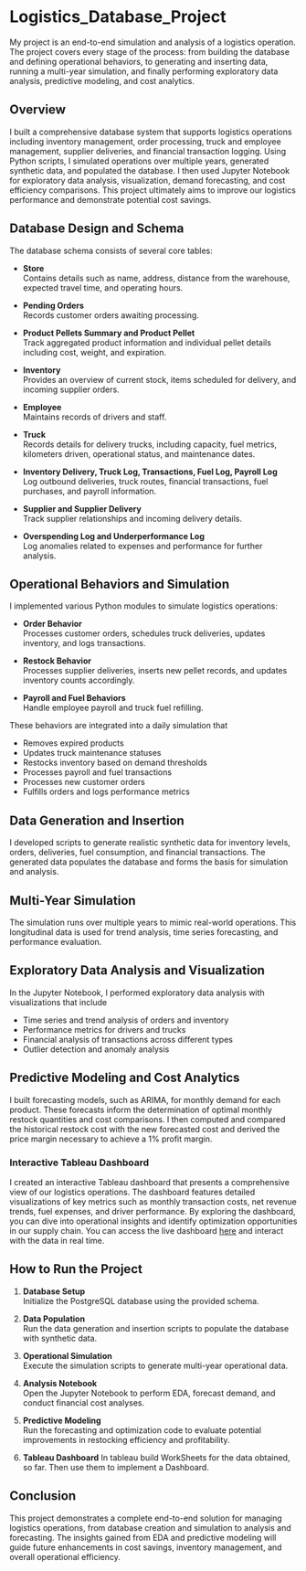 # Logistics_Database_Project

My project is an end-to-end simulation and analysis of a logistics operation. The project covers every stage of the process: from building the database and defining operational behaviors, to generating and inserting data, running a multi-year simulation, and finally performing exploratory data analysis, predictive modeling, and cost analytics.

## Overview

I built a comprehensive database system that supports logistics operations including inventory management, order processing, truck and employee management, supplier deliveries, and financial transaction logging. Using Python scripts, I simulated operations over multiple years, generated synthetic data, and populated the database. I then used Jupyter Notebook for exploratory data analysis, visualization, demand forecasting, and cost efficiency comparisons. This project ultimately aims to improve our logistics performance and demonstrate potential cost savings.

## Database Design and Schema

The database schema consists of several core tables:

* **Store**  
  Contains details such as name, address, distance from the warehouse, expected travel time, and operating hours.

* **Pending Orders**  
  Records customer orders awaiting processing.

* **Product Pellets Summary and Product Pellet**  
  Track aggregated product information and individual pellet details including cost, weight, and expiration.

* **Inventory**  
  Provides an overview of current stock, items scheduled for delivery, and incoming supplier orders.

* **Employee**  
  Maintains records of drivers and staff.

* **Truck**  
  Records details for delivery trucks, including capacity, fuel metrics, kilometers driven, operational status, and maintenance dates.

* **Inventory Delivery, Truck Log, Transactions, Fuel Log, Payroll Log**  
  Log outbound deliveries, truck routes, financial transactions, fuel purchases, and payroll information.

* **Supplier and Supplier Delivery**  
  Track supplier relationships and incoming delivery details.

* **Overspending Log and Underperformance Log**  
  Log anomalies related to expenses and performance for further analysis.

## Operational Behaviors and Simulation

I implemented various Python modules to simulate logistics operations:

* **Order Behavior**  
  Processes customer orders, schedules truck deliveries, updates inventory, and logs transactions.

* **Restock Behavior**  
  Processes supplier deliveries, inserts new pellet records, and updates inventory counts accordingly.

* **Payroll and Fuel Behaviors**  
  Handle employee payroll and truck fuel refilling.

These behaviors are integrated into a daily simulation that

* Removes expired products  
* Updates truck maintenance statuses  
* Restocks inventory based on demand thresholds  
* Processes payroll and fuel transactions  
* Processes new customer orders  
* Fulfills orders and logs performance metrics

## Data Generation and Insertion

I developed scripts to generate realistic synthetic data for inventory levels, orders, deliveries, fuel consumption, and financial transactions. The generated data populates the database and forms the basis for simulation and analysis.

## Multi-Year Simulation

The simulation runs over multiple years to mimic real-world operations. This longitudinal data is used for trend analysis, time series forecasting, and performance evaluation.

## Exploratory Data Analysis and Visualization

In the Jupyter Notebook, I performed exploratory data analysis with visualizations that include

* Time series and trend analysis of orders and inventory  
* Performance metrics for drivers and trucks  
* Financial analysis of transactions across different types  
* Outlier detection and anomaly analysis

## Predictive Modeling and Cost Analytics

I built forecasting models, such as ARIMA, for monthly demand for each product. These forecasts inform the determination of optimal monthly restock quantities and cost comparisons. I then computed and compared the historical restock cost with the new forecasted cost and derived the price margin necessary to achieve a 1% profit margin.

### Interactive Tableau Dashboard

I created an interactive Tableau dashboard that presents a comprehensive view of our logistics operations. The dashboard features detailed visualizations of key metrics such as monthly transaction costs, net revenue trends, fuel expenses, and driver performance. By exploring the dashboard, you can dive into operational insights and identify optimization opportunities in our supply chain. You can access the live dashboard [here](https://public.tableau.com/views/Logistics_17445446866560/Dashboard2?:language=en-US&:sid=&:redirect=auth&:display_count=n&:origin=viz_share_link) and interact with the data in real time.

## How to Run the Project

1. **Database Setup**  
   Initialize the PostgreSQL database using the provided schema.

2. **Data Population**  
   Run the data generation and insertion scripts to populate the database with synthetic data.

3. **Operational Simulation**  
   Execute the simulation scripts to generate multi-year operational data.

4. **Analysis Notebook**  
   Open the Jupyter Notebook to perform EDA, forecast demand, and conduct financial cost analyses.

5. **Predictive Modeling**  
   Run the forecasting and optimization code to evaluate potential improvements in restocking efficiency and profitability.

6. **Tableau Dashboard**
   In tableau build WorkSheets for the data obtained, so far. Then use them to implement a Dashboard.

## Conclusion

This project demonstrates a complete end-to-end solution for managing logistics operations, from database creation and simulation to analysis and forecasting. The insights gained from EDA and predictive modeling will guide future enhancements in cost savings, inventory management, and overall operational efficiency.

